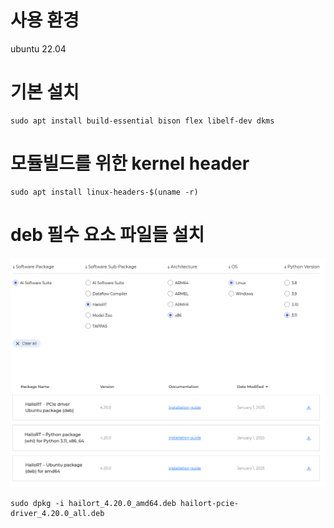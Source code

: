 # 사용 환경
ubuntu 22.04

# 기본 설치
```shell
sudo apt install build-essential bison flex libelf-dev dkms
```

# 모듈빌드를 위한 kernel header
```
sudo apt install linux-headers-$(uname -r)
```

# deb 필수 요소 파일들 설치
![image](hailo_1.png)
```
sudo dpkg -i hailort_4.20.0_amd64.deb hailort-pcie-driver_4.20.0_all.deb 
```

